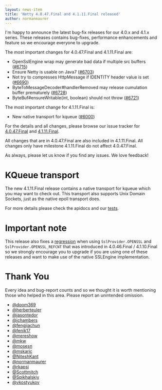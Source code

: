 ```yaml
---
layout: news-item
title: 'Netty 4.0.47.Final and 4.1.11.Final released'
author: normanmaurer
---
```


I'm happy to announce the latest bug-fix releases for our 4.0.x and 4.1.x series.
These releases contains bug-fixes, performance enhancements and feature so we encourage everyone to upgrade.

The most important changes for 4.0.47.Final and 4.1.11.Final are:

* OpenSslEngine wrap may generate bad data if multiple src buffers ([#6715](https://github.com/netty/netty/pull/6715))
* Ensure Netty is usable on Java7 ([#6703](https://github.com/netty/netty/pull/6703))
* Not try to compresses HttpMessage if IDENTITY header value is set ([#6690](https://github.com/netty/netty/pull/6690))
* ByteToMessageDecoder#handlerRemoved may release cumulation buffer prematurely ([#6728](https://github.com/netty/netty/pull/6728))
* ByteBuf#ensureWritable(int, boolean) should not throw
([#6721](https://github.com/netty/netty/pull/6721))

The most important change for 4.1.11.Final is:

* New native transport for kqueue ([#6000](https://github.com/netty/netty/pull/6000))

For the details and all changes, please browse our issue tracker for [4.0.47.Final](https://github.com/netty/netty/milestone/162?closed=1) and [4.1.11.Final](https://github.com/netty/netty/milestone/163?closed=1).

All changes that are in 4.0.47.Final are also included in 4.1.11.Final. All changes only have milestone 4.1.11.Final do not affect 4.0.47.Final.

As always, please let us know if you find any issues. We love feedback!

# KQueue transport

The new 4.1.11.Final release contains a native transport for kqueue which you may want to check out. This transport also supports Unix Domain Sockets, just as the native epoll transport does.

For more details please check the apidocs and our [tests](https://github.com/netty/netty/tree/netty-4.1.11.Final/transport-native-kqueue/src/test/java/io/netty/channel/kqueue).

# Important note

This release also fixes a [regression](https://github.com/netty/netty/pull/6715) when using `SslProvider.OPENSSL` and `SslProvider.OPENSSL_REFCNT` that was introduced in 4.0.46.Final / 4.1.10.Final so we strongly encourage you to upgrade if you are using one of these releases and want to make use of the native SSLEngine implementation.


# Thank You

Every idea and bug-report counts and so we thought it is worth mentioning those who helped in this area. Please report an unintended omission.

* [@doom369](https://github.com/doom369)
* [@herberteuler](https://github.com/herberteuler)
* [@jasontedor](https://github.com/jasontedor)
* [@jchambers](https://github.com/jchambers)
* [@fengjiachun](https://github.com/fengjiachun)
* [@fenik17](https://github.com/fenik17)
* [@mereshow](https://github.com/mereshow)
* [@mkw](https://github.com/mkw)
* [@mosesn](https://github.com/mosesn)
* [@mskaric](https://github.com/mskaric)
* [@NiteshKant](https://github.com/NiteshKant)
* [@normanmaurer](https://github.com/normanmaurer)
* [@rkapsi](https://github.com/rkapsi)
* [@Scottmitch](https://github.com/Scottmitch)
* [@Spikhalskiy](https://github.com/Spikhalskiy)
* [@vkostyukov](https://github.com/vkostyukov)
